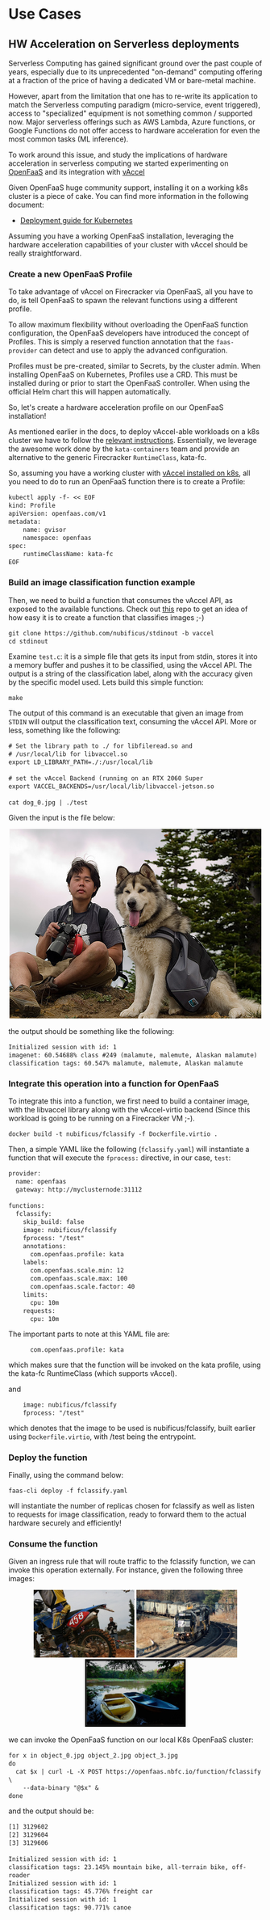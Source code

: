 # Use Cases

## HW Acceleration on Serverless deployments

Serverless Computing has gained significant ground over the past couple of
years, especially due to its unprecedented "on-demand" computing offering at a
fraction of the price of having a dedicated VM or bare-metal machine.

However, apart from the limitation that one has to re-write its application to
match the Serverless computing paradigm (micro-service, event triggered),
access to "specialized" equipment is not something common / supported now.
Major serverless offerings such as AWS Lambda, Azure functions, or Google
Functions do not offer access to hardware acceleration for even the most common
tasks (ML inference).

To work around this issue, and study the implications of hardware acceleration
in serverless computing we started experimenting on
[OpenFaaS](https://openfaas.com) and its integration with
[vAccel](https://vAccel.org)

Given OpenFaaS huge community support, installing it on a working k8s cluster is 
a piece of cake. You can find more information in the following document:

- [Deployment guide for Kubernetes](https://docs.openfaas.com/deployment/kubernetes/)


Assuming you have a working OpenFaaS installation, leveraging the hardware
acceleration capabilities of your cluster with vAccel should be really
straightforward.

### Create a new OpenFaaS Profile

To take advantage of vAccel on Firecracker via OpenFaaS, all you have to do, is
tell OpenFaaS to spawn the relevant functions using a different profile. 

To allow maximum flexibility without overloading the OpenFaaS function
configuration, the OpenFaaS developers have introduced the concept of Profiles.
This is simply a reserved function annotation that the `faas-provider` can
detect and use to apply the advanced configuration.

Profiles must be pre-created, similar to Secrets, by the cluster admin. When
installing OpenFaaS on Kubernetes, Profiles use a CRD. This must be installed
during or prior to start the OpenFaaS controller. When using the official Helm
chart this will happen automatically. 

So, let's create a hardware acceleration profile on our OpenFaaS installation!

As mentioned earlier in the docs, to deploy vAccel-able workloads on a k8s
cluster we have to follow the [relevant instructions](k8s/kata.md).
Essentially, we leverage the awesome work done by the `kata-containers` team
and provide an alternative to the generic Firecracker `RuntimeClass`, kata-fc.

So, assuming you have a working cluster with [vAccel installed on
k8s](k8s/kata.md), all you need to do to run an OpenFaaS function there is to
create a Profile:

```
kubectl apply -f- << EOF
kind: Profile
apiVersion: openfaas.com/v1
metadata:
    name: gvisor
    namespace: openfaas
spec:
    runtimeClassName: kata-fc
EOF
```

### Build an image classification function example

Then, we need to build a function that consumes the vAccel API, as exposed to
the available functions. Check out
[this](https://github.com/nubificus/stdinout/tree/vaccel) repo to get an idea
of how easy it is to create a function that classifies images ;-)

```
git clone https://github.com/nubificus/stdinout -b vaccel
cd stdinout
```

Examine `test.c`: it is a simple file that gets its input from stdin, stores it
into a memory buffer and pushes it to be classified, using the vAccel API. The
output is a string of the classification label, along with the accuracy given
by the specific model used. Lets build this simple function:

```
make
```

The output of this command is an executable that given an image from `STDIN`
will output the classification text, consuming the vAccel API. More or less,
something like the following:

```
# Set the library path to ./ for libfileread.so and 
# /usr/local/lib for libvaccel.so
export LD_LIBRARY_PATH=./:/usr/local/lib

# set the vAccel Backend (running on an RTX 2060 Super
export VACCEL_BACKENDS=/usr/local/lib/libvaccel-jetson.so

cat dog_0.jpg | ./test
```
Given the input is the file below:


<p align="center">
  <img src="/img/dog_0.jpg">
</p>


the output should be something like the following:

```
Initialized session with id: 1
imagenet: 60.54688% class #249 (malamute, malemute, Alaskan malamute)
classification tags: 60.547% malamute, malemute, Alaskan malamute
```

### Integrate this operation into a function for OpenFaaS

To integrate this into a function, we first need to build a container image,
with the libvaccel library along with the vAccel-virtio backend (Since this
workload is going to be running on a Firecracker VM ;-).

```
docker build -t nubificus/fclassify -f Dockerfile.virtio .
```

Then, a simple YAML like the following (`fclassify.yaml`) will instantiate a
function that will execute the `fprocess:` directive, in our case, `test`:

```
provider:
  name: openfaas
  gateway: http://myclusternode:31112

functions:
  fclassify:
    skip_build: false
    image: nubificus/fclassify
    fprocess: "/test"
    annotations:
      com.openfaas.profile: kata
    labels:
      com.openfaas.scale.min: 12
      com.openfaas.scale.max: 100
      com.openfaas.scale.factor: 40
    limits:
      cpu: 10m
    requests:
      cpu: 10m
```

The important parts to note at this YAML file are:

```
      com.openfaas.profile: kata
```

which makes sure that the function will be invoked on the kata profile, using
the kata-fc RuntimeClass (which supports vAccel).

and

```
    image: nubificus/fclassify
    fprocess: "/test"
```

which denotes that the image to be used is nubificus/fclassify, built earlier
using `Dockerfile.virtio`, with /test being the entrypoint.

### Deploy the function

Finally, using the command below:

```
faas-cli deploy -f fclassify.yaml
```

will instantiate the number of replicas chosen for fclassify as well as listen
to requests for image classification, ready to forward them to the actual
hardware securely and efficiently!


### Consume the function

Given an ingress rule that will route traffic to the fclassify function, we can
invoke this operation externally. For instance, given the following three
images:

<p align="center">
  <img src="/img/object_0.jpg" width=200px>
  <img src="/img/object_2.jpg" width=200px>
  <img src="/img/object_3.jpg" width=200px>
</p>

we can invoke the OpenFaaS function on our local K8s OpenFaaS cluster:

```
for x in object_0.jpg object_2.jpg object_3.jpg
do 
  cat $x | curl -L -X POST https://openfaas.nbfc.io/function/fclassify \
	--data-binary "@$x" & 
done 
```

and the output should be:
```
[1] 3129602
[2] 3129604
[3] 3129606

Initialized session with id: 1
classification tags: 23.145% mountain bike, all-terrain bike, off-roader
Initialized session with id: 1
classification tags: 45.776% freight car
Initialized session with id: 1
classification tags: 90.771% canoe
```
